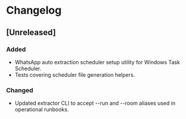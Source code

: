 # Changelog

## [Unreleased]
### Added
- WhatsApp auto extraction scheduler setup utility for Windows Task Scheduler.
- Tests covering scheduler file generation helpers.

### Changed
- Updated extractor CLI to accept --run and --room aliases used in operational runbooks.
